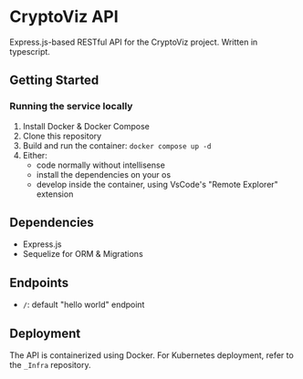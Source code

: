 # CryptoViz API

Express.js-based RESTful API for the CryptoViz project. Written in typescript.

## Getting Started

### Running the service locally
1. Install Docker & Docker Compose
2. Clone this repository
3. Build and run the container: `docker compose up -d`
4. Either:
    - code normally without intellisense
    - install the dependencies on your os 
    - develop inside the container, using VsCode's "Remote Explorer" extension

## Dependencies

- Express.js
- Sequelize for ORM & Migrations

## Endpoints

- `/`: default "hello world" endpoint

## Deployment

The API is containerized using Docker. For Kubernetes deployment, refer to the `_Infra` repository.

